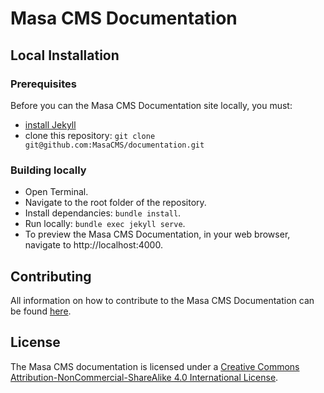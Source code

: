 
# Masa CMS Documentation

## Local Installation

### Prerequisites

Before you can the Masa CMS Documentation site locally, you must:

* [install Jekyll](https://jekyllrb.com/docs/installation/)
* clone this repository: `git clone git@github.com:MasaCMS/documentation.git`

### Building locally

* Open Terminal.
* Navigate to the root folder of the repository.
* Install dependancies: `bundle install`.
* Run locally: `bundle exec jekyll serve`.
* To preview the Masa CMS Documentation, in your web browser, navigate to http://localhost:4000.

## Contributing

All information on how to contribute to the Masa CMS Documentation can be found [here](http://docs.masacms.com/contributing/to-documentation/).

## License

The Masa CMS documentation is licensed under a [Creative Commons Attribution-NonCommercial-ShareAlike 4.0 International License](https://creativecommons.org/licenses/by-nc-sa/4.0/).